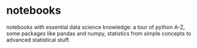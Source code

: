 # notebooks
notebooks with essential data science knowledge: a tour of python A-Z, some packages like pandas and numpy, statistics from simple concepts to advanced statistical stuff. 
